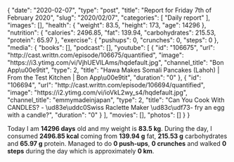 {
    "date": "2020-02-07",
    "type": "post",
    "title": "Report for Friday 7th of February 2020",
    "slug": "2020\/02\/07",
    "categories": [
        "Daily report"
    ],
    "images": [],
    "health": {
        "weight": 83.5,
        "height": 173,
        "age": 14296
    },
    "nutrition": {
        "calories": 2496.85,
        "fat": 139.94,
        "carbohydrates": 215.53,
        "protein": 65.97
    },
    "exercise": {
        "pushups": 0,
        "crunches": 0,
        "steps": 0
    },
    "media": {
        "books": [],
        "podcast": [],
        "youtube": [
            {
                "id": "106675",
                "url": "http:\/\/cast.writtn.com\/episode\/106675\/quantified",
                "image": "https:\/\/i3.ytimg.com\/vi\/VjhUEVlLAms\/hqdefault.jpg",
                "channel_title": "Bon App\u00e9tit",
                "type": 2,
                "title": "Hawa Makes Somali Pancakes (Lahoh) | From the Test Kitchen | Bon App\u00e9tit",
                "duration": "0"
            },
            {
                "id": "106694",
                "url": "http:\/\/cast.writtn.com\/episode\/106694\/quantified",
                "image": "https:\/\/i2.ytimg.com\/vi\/ioVkL2wy_s4\/hqdefault.jpg",
                "channel_title": "emmymadeinjapan",
                "type": 2,
                "title": "Can You Cook With CANDLES? - \ud83e\uddc0Swiss Raclette Maker \ud83c\udf73- fry an egg with a candle?",
                "duration": "0"
            }
        ],
        "movies": [],
        "photos": []
    }
}

Today I am <strong>14296 days</strong> old and my weight is <strong>83.5 kg</strong>. During the day, I consumed <strong>2496.85 kcal</strong> coming from <strong>139.94 g</strong> fat, <strong>215.53 g</strong> carbohydrates and <strong>65.97 g</strong> protein. Managed to do <strong>0 push-ups</strong>, <strong>0 crunches</strong> and walked <strong>0 steps</strong> during the day which is approximately <strong>0 km</strong>.